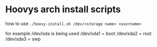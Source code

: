 # Hoovys arch install scripts

how to use
`./hoovy-install.sh /dev/<storage name> <username>`

for example /dev/sda is being used
/dev/sda1 = boot
/dev/sda2 = root
/dev/sda3 = swp